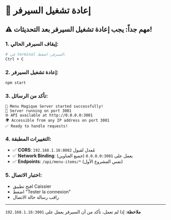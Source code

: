 # 🔄 إعادة تشغيل السيرفر

## ⚠️ **مهم جداً**: يجب إعادة تشغيل السيرفر بعد التحديثات!

### **1. إيقاف السيرفر الحالي**:
```bash
# في terminal السيرفر، اضغط:
Ctrl + C
```

### **2. إعادة تشغيل السيرفر**:
```bash
npm start
```

### **3. تأكد من الرسائل**:
```
🚀 Menu Magique Server started successfully!
📍 Server running on port 3001
🌐 API available at http://0.0.0.0:3001
🌍 Accessible from any IP address on port 3001
✅ Ready to handle requests!
```

### **4. التغييرات المطبقة**:
- ✅ **CORS**: مُعدل لقبول `192.168.1.16:8082`
- ✅ **Network Binding**: يعمل على `0.0.0.0:3001` (جميع العناوين)
- ✅ **Endpoints**: `/api/menu-items/*` (نفس المشروع الأول)

### **5. اختبار الاتصال**:
- افتح تطبيق Caissier
- اضغط "Tester la connexion"
- راقب رسالة حالة الاتصال

---

**ملاحظة**: إذا لم تعمل، تأكد من أن السيرفر يعمل على `192.168.1.16:3001`

